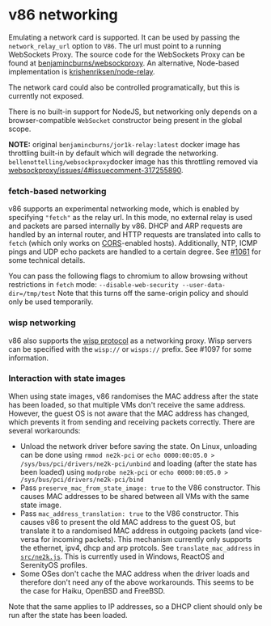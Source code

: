 # v86 networking

Emulating a network card is supported. It can be used by passing the
`network_relay_url` option to `V86`. The url must point to a running
WebSockets Proxy. The source code for the WebSockets Proxy can be found at
[benjamincburns/websockproxy](https://github.com/benjamincburns/websockproxy).
An alternative, Node-based implementation is
[krishenriksen/node-relay](https://github.com/krishenriksen/node-relay).

The network card could also be controlled programatically, but this is
currently not exposed.

There is no built-in support for NodeJS, but networking only depends on a
browser-compatible `WebSocket` constructor being present in the global scope.

**NOTE:** original `benjamincburns/jor1k-relay:latest` docker image has
throttling built-in by default which will degrade the networking.
`bellenottelling/websockproxy`docker image has this throttling removed via
[websockproxy/issues/4#issuecomment-317255890](https://github.com/benjamincburns/websockproxy/issues/4#issuecomment-317255890).

### fetch-based networking

v86 supports an experimental networking mode, which is enabled by specifying
`"fetch"` as the relay url. In this mode, no external relay is used and packets
are parsed internally by v86. DHCP and ARP requests are handled by an internal
router, and HTTP requests are translated into calls to `fetch` (which only
works on [CORS](https://developer.mozilla.org/en-US/docs/Web/HTTP/CORS)-enabled
hosts). Additionally, NTP, ICMP pings and UDP echo packets are handled to a
certain degree. See [#1061](https://github.com/copy/v86/pull/1061) for some
technical details.

You can pass the following flags to chromium to allow browsing without
restrictions in `fetch` mode:
    `--disable-web-security --user-data-dir=/tmp/test`
Note that this turns off the same-origin policy and should only be used
temporarily.

### wisp networking

v86 also supports the [wisp
protocol](https://github.com/MercuryWorkshop/wisp-protocol) as a networking
proxy. Wisp servers can be specified with the `wisp://` or `wisps://` prefix.
See #1097 for some information.

### Interaction with state images

When using state images, v86 randomises the MAC address after the state has
been loaded, so that multiple VMs don't receive the same address. However, the
guest OS is not aware that the MAC address has changed, which prevents it from
sending and receiving packets correctly. There are several workarounds:

- Unload the network driver before saving the state. On Linux, unloading can be
  done using `rmmod ne2k-pci` or `echo 0000:00:05.0 >
  /sys/bus/pci/drivers/ne2k-pci/unbind` and loading (after the state has been
  loaded) using `modprobe ne2k-pci` or `echo 0000:00:05.0 >
  /sys/bus/pci/drivers/ne2k-pci/bind`
- Pass `preserve_mac_from_state_image: true` to the V86 constructor. This
  causes MAC addresses to be shared between all VMs with the same state image.
- Pass `mac_address_translation: true` to the V86 constructor. This causes v86
  to present the old MAC address to the guest OS, but translate it to a
  randomised MAC address in outgoing packets (and vice-versa for incoming
  packets). This mechanism currently only supports the ethernet, ipv4, dhcp and
  arp protcols. See `translate_mac_address` in
  [`src/ne2k.js`](https://github.com/copy/v86/blob/master/src/ne2k.js). This is
  currently used in Windows, ReactOS and SerenityOS profiles.
- Some OSes don't cache the MAC address when the driver loads and therefore
  don't need any of the above workarounds. This seems to be the case for Haiku,
  OpenBSD and FreeBSD.

Note that the same applies to IP addresses, so a DHCP client should only be run
after the state has been loaded.

